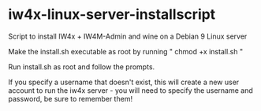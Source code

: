# iw4x-linux-server-installscript
Script to install IW4x + IW4M-Admin and wine on a Debian 9 Linux server

Make the install.sh executable as root by running " chmod +x install.sh "

Run install.sh as root and follow the prompts.

If you specify a username that doesn't exist, this will create a new user account to run the iw4x server - you will need to specify the username and password, be sure to remember them!
